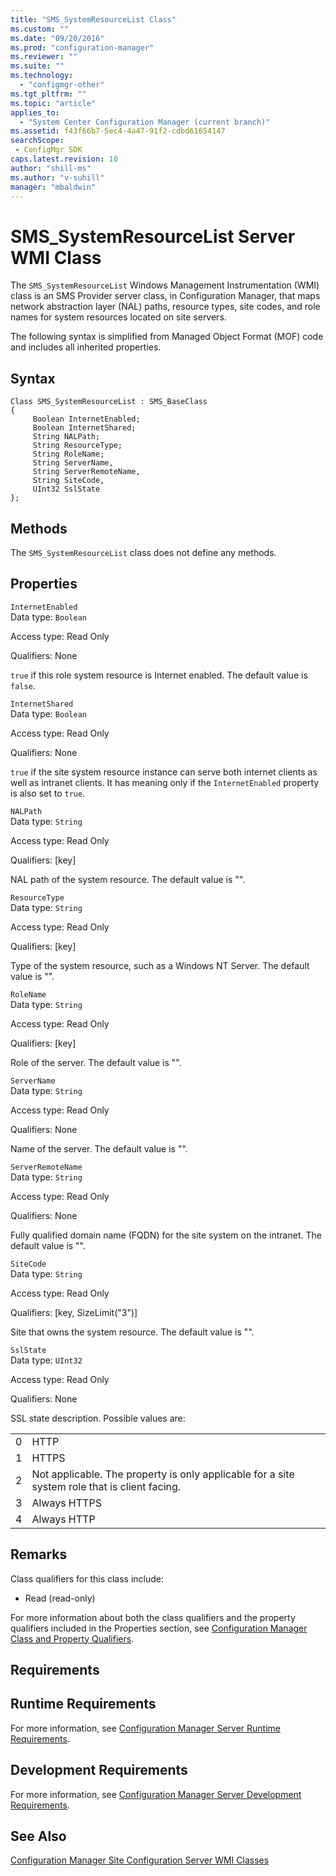 ```yaml
---
title: "SMS_SystemResourceList Class"
ms.custom: ""
ms.date: "09/20/2016"
ms.prod: "configuration-manager"
ms.reviewer: ""
ms.suite: ""
ms.technology:
  - "configmgr-other"
ms.tgt_pltfrm: ""
ms.topic: "article"
applies_to:
  - "System Center Configuration Manager (current branch)"
ms.assetid: f43f66b7-5ec4-4a47-91f2-cdbd61654147searchScope: - ConfigMgr SDK
caps.latest.revision: 10
author: "shill-ms"
ms.author: "v-suhill"
manager: "mbaldwin"
---
```

# SMS_SystemResourceList Server WMI Class
The `SMS_SystemResourceList` Windows Management Instrumentation (WMI) class is an SMS Provider server class, in Configuration Manager, that maps network abstraction layer (NAL) paths, resource types, site codes, and role names for system resources located on site servers.  

 The following syntax is simplified from Managed Object Format (MOF) code and includes all inherited properties.  

## Syntax  

```  
Class SMS_SystemResourceList : SMS_BaseClass   
{  
     Boolean InternetEnabled;  
     Boolean InternetShared;  
     String NALPath;  
     String ResourceType;  
     String RoleName;  
     String ServerName,  
     String ServerRemoteName,  
     String SiteCode,  
     UInt32 SslState  
};  
```  

## Methods  
 The `SMS_SystemResourceList` class does not define any methods.  

## Properties  
 `InternetEnabled`  
 Data type: `Boolean`  

 Access type: Read Only  

 Qualifiers: None  

 `true` if this role system resource is Internet enabled. The default value is `false`.  

 `InternetShared`  
 Data type: `Boolean`  

 Access type: Read Only  

 Qualifiers: None  

 `true` if the site system resource instance can serve both internet clients as well as intranet clients. It has meaning only if the `InternetEnabled` property is also set to `true`.  

 `NALPath`  
 Data type: `String`  

 Access type: Read Only  

 Qualifiers: [key]  

 NAL path of the system resource. The default value is "".  

 `ResourceType`  
 Data type: `String`  

 Access type: Read Only  

 Qualifiers: [key]  

 Type of the system resource, such as a Windows NT Server. The default value is "".  

 `RoleName`  
 Data type: `String`  

 Access type: Read Only  

 Qualifiers: [key]  

 Role of the server. The default value is "".  

 `ServerName`  
 Data type: `String`  

 Access type: Read Only  

 Qualifiers: None  

 Name of the server. The default value is "".  

 `ServerRemoteName`  
 Data type: `String`  

 Access type: Read Only  

 Qualifiers: None  

 Fully qualified domain name (FQDN) for the site system on the intranet. The default value is "".  

 `SiteCode`  
 Data type: `String`  

 Access type: Read Only  

 Qualifiers: [key, SizeLimit("3")]  

 Site that owns the system resource. The default value is "".  

 `SslState`  
 Data type: `UInt32`  

 Access type: Read Only  

 Qualifiers: None  

 SSL state description. Possible values are:  

|||  
|-|-|  
|0|HTTP|  
|1|HTTPS|  
|2|Not applicable. The property is only applicable for a site system role that is client facing.|  
|3|Always HTTPS|  
|4|Always HTTP|  

## Remarks  
 Class qualifiers for this class include:  

-   Read (read-only)  

 For more information about both the class qualifiers and the property qualifiers included in the Properties section, see [Configuration Manager Class and Property Qualifiers](../../../../../develop/reference/misc/class-and-property-qualifiers.md).  

## Requirements  

## Runtime Requirements  
 For more information, see [Configuration Manager Server Runtime Requirements](../../../../../develop/core/reqs/server-runtime-requirements.md).  

## Development Requirements  
 For more information, see [Configuration Manager Server Development Requirements](../../../../../develop/core/reqs/server-development-requirements.md).  

## See Also  
 [Configuration Manager Site Configuration Server WMI Classes](../../../../../develop/reference/core/servers/configure/site-configuration-server-wmi-classes.md)
